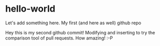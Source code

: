 # hello-world
Let's add something here.
My first (and here as well) github repo

Hey this is my second github commit!
Modifying and inserting to try the comparison tool of pull requests.
How amazing! :-P
